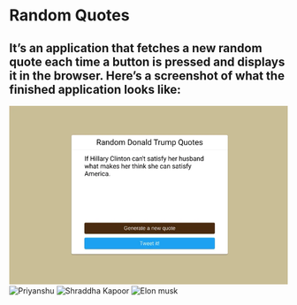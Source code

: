 # **Random Quotes**
## It’s an application that fetches a new random quote each time a button is pressed and displays it in the browser. Here’s a screenshot of what the finished application looks like:
![Front image](https://github.com/PriyanshuPatel02/Random-Quotes-/blob/main/quotes.png)
![Priyanshu](https://user-images.githubusercontent.com/76871235/174385940-89750caa-799f-4b8a-ab9f-dc237b21a4a3.jpg)
![Shraddha Kapoor](https://user-images.githubusercontent.com/76871235/174385952-f058e7f2-9293-4135-85bd-a97be4ae8453.jpg)
![Elon musk](https://user-images.githubusercontent.com/76871235/174385956-9c233cc7-57f5-428e-82c6-f0f7b6990391.jpg)
